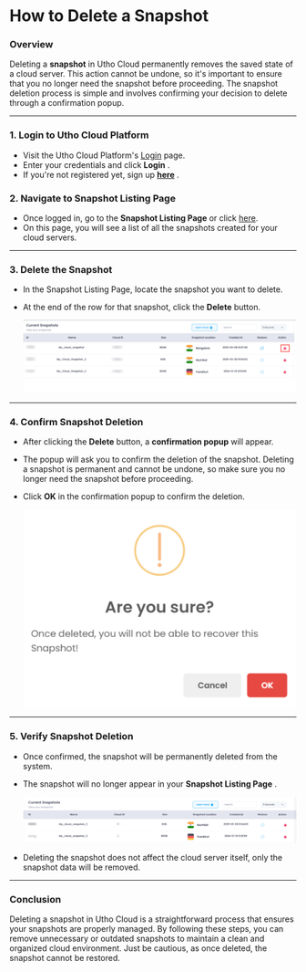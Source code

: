 # **How to Delete a Snapshot** 

### **Overview**

Deleting a **snapshot** in Utho Cloud permanently removes the saved state of a cloud server. This action cannot be undone, so it's important to ensure that you no longer need the snapshot before proceeding. The snapshot deletion process is simple and involves confirming your decision to delete through a confirmation popup.

---

### **1. Login to Utho Cloud Platform**

* Visit the Utho Cloud Platform's [Login](https://console.utho.com/login "Login") page.
* Enter your credentials and click  **Login** .
* If you're not registered yet, sign up  **[here](https://console.utho.com/signup "Signup")** .

### **2. Navigate to Snapshot Listing Page**

* Once logged in, go to the **Snapshot Listing Page** or click [here](https://console.utho.com/snapshots "Snapshot Listing Page").
* On this page, you will see a list of all the snapshots created for your cloud servers.

---

### **3. Delete the Snapshot**

* In the Snapshot Listing Page, locate the snapshot you want to delete.
* At the end of the row for that snapshot, click the **Delete** button.

  ![1744092644760](image/index/1744092644760.png)

---

### **4. Confirm Snapshot Deletion**

* After clicking the **Delete** button, a **confirmation popup** will appear.
* The popup will ask you to confirm the deletion of the snapshot. Deleting a snapshot is permanent and cannot be undone, so make sure you no longer need the snapshot before proceeding.
* Click **OK** in the confirmation popup to confirm the deletion.

  ![1744092669541](image/index/1744092669541.png)

---

### **5. Verify Snapshot Deletion**

* Once confirmed, the snapshot will be permanently deleted from the system.
* The snapshot will no longer appear in your  **Snapshot Listing Page** .

  ![1744092896382](image/index/1744092896382.png)
* Deleting the snapshot does not affect the cloud server itself, only the snapshot data will be removed.

---

### **Conclusion**

Deleting a snapshot in Utho Cloud is a straightforward process that ensures your snapshots are properly managed. By following these steps, you can remove unnecessary or outdated snapshots to maintain a clean and organized cloud environment. Just be cautious, as once deleted, the snapshot cannot be restored.
